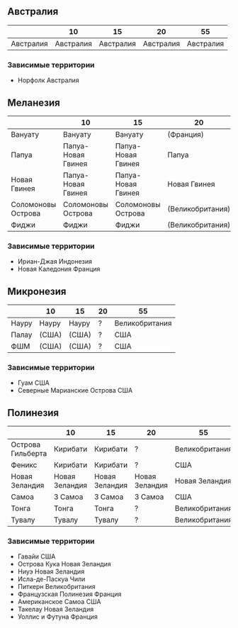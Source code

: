 ## Австралия

|           |10         |15         |20         |55         |
|-----------|-----------|-----------|-----------|-----------|
|Австралия  |Австралия  |Австралия  |Австралия  |Австралия  |


### Зависимые территории

*   Норфолк Австралия

## Меланезия

|                   |10                 |15                 |20                 |55             |
|-------------------|-------------------|-------------------|-------------------|---------------|
|Вануату            |Вануату            |Вануату            |(Франция)          |Франция        |
|Папуа              |Папуа-Новая Гвинея |Папуа-Новая Гвинея |Папуа              |Австралия      |
|Новая Гвинея       |Папуа-Новая Гвинея |Папуа-Новая Гвинея |Новая Гвинея       |Австралия      |
|Соломоновы Острова |Соломоновы Острова |Соломоновы Острова |(Великобритания)   |Великобритания |
|Фиджи              |Фиджи              |Фиджи              |(Великобритания)   |Великобритания |

### Зависимые территории

*   Ириан-Джая      Индонезия
*   Новая Каледония Франция

## Микронезия

|       |10     |15     |20 |55             |
|-------|-------|-------|---|---------------|
|Науру  |Науру  |Науру  |?  |Великобритания |
|Палау  |(США)  |(США)  |?  |США            |
|ФШМ    |(США)  |(США)  |?  |США            |

### Зависимые территории

*   Гуам                        США
*   Северные Марианские Острова США

## Полинезия

|                   |10             |15             |20             |55 |
|-------------------|---------------|---------------|---------------|---|
|Острова Гильберта  |Кирибати       |Кирибати       |?              |Великобритания |
|Феникс             |Кирибати       |Кирибати       |?              |США            |
|Новая Зеландия     |Новая Зеландия |Новая Зеландия |Новая Зеландия |Новая Зеландия |
|Самоа              |З Самоа        |З Самоа        |З Самоа        |США            |
|Тонга              |Тонга          |Тонга          |?              |Великобритания |
|Тувалу             |Тувалу         |Тувалу         |?              |Великобритания |

### Зависимые территории

*   Гавайи                  США
*   Острова Кука            Новая Зеландия
*   Ниуэ                    Новая Зеландия
*   Исла-де-Паскуа          Чили
*   Питкерн                 Великобритания
*   Французская Полинезия   Франция
*   Американское Самоа      США
*   Такелау                 Новая Зеландия
*   Уоллис и Футуна         Франция
